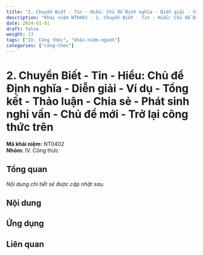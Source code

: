```yaml
---
title: "2. Chuyển Biết - Tin - Hiểu: Chủ để Định nghĩa - Diễn giải - Ví dụ - Tổng kết - Thảo luận - Chia sẻ - Phát sinh nghi vấn - Chủ đề mới - Trở lại công thức trên"
description: "Khái niệm NT0402 - 2. Chuyển Biết - Tin - Hiểu: Chủ để Định nghĩa - Diễn giải - Ví dụ - Tổng kết - Thảo luận - Chia sẻ - Phát sinh nghi vấn - Chủ đề mới - Trở lại công thức trên"
date: 2024-01-01
draft: false
weight: 13
tags: ["IV. Công thức", "khái-niệm-nguồn"]
categories: ["công-thức"]
---
```


# 2. Chuyển Biết - Tin - Hiểu: Chủ để Định nghĩa - Diễn giải - Ví dụ - Tổng kết - Thảo luận - Chia sẻ - Phát sinh nghi vấn - Chủ đề mới - Trở lại công thức trên

**Mã khái niệm:** NT0402  
**Nhóm:** IV. Công thức

## Tổng quan

*Nội dung chi tiết sẽ được cập nhật sau.*

## Nội dung

<!-- Nội dung chi tiết sẽ được điền vào đây -->

## Ứng dụng

<!-- Cách ứng dụng khái niệm này trong thực tế -->

## Liên quan

<!-- Các khái niệm liên quan khác -->
